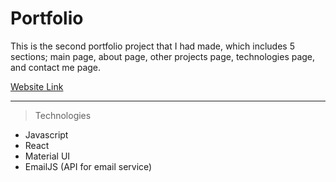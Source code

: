 # Portfolio

This is the second portfolio project that I had made, which includes 5 sections; main page, about page, other projects page, technologies page, and contact me page.

[Website Link](https://portfolioandylee.netlify.app)

---

> Technologies

* Javascript
* React
* Material UI
* EmailJS (API for email service)
